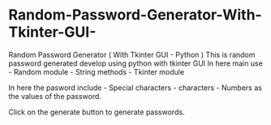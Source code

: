 # Random-Password-Generator-With-Tkinter-GUI-
Random Password Generator ( With Tkinter GUI - Python )
This is random password generated develop using python with tkinter GUI
In here main use 
      - Random module
      - String methods
      - Tkinter module

In here the pasword include 
      - Special characters
      - characters
      - Numbers  as the values of the password.

Click on the generate button to generate passwords.
      
